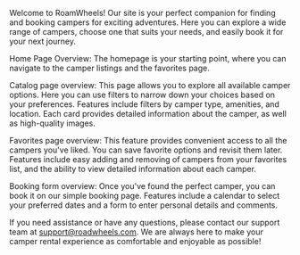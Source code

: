 Welcome to RoamWheels! Our site is your perfect companion for finding and booking campers for exciting adventures. Here you can explore a wide range of campers, choose one that suits your needs, and easily book it for your next journey.

Home Page Overview: The homepage is your starting point, where you can navigate to the camper listings and the favorites page.

Catalog page overview: This page allows you to explore all available camper options. Here you can use filters to narrow down your choices based on your preferences. Features include filters by camper type, amenities, and location. Each card provides detailed information about the camper, as well as high-quality images.

Favorites page overview: This feature provides convenient access to all the campers you've liked. You can save favorite options and revisit them later. Features include easy adding and removing of campers from your favorites list, and the ability to view detailed information about each camper.

Booking form overview: Once you've found the perfect camper, you can book it on our simple booking page. Features include a calendar to select your preferred dates and a form to enter personal details and comments.

If you need assistance or have any questions, please contact our support team at support@roadwheels.com. We are always here to make your camper rental experience as comfortable and enjoyable as possible!
